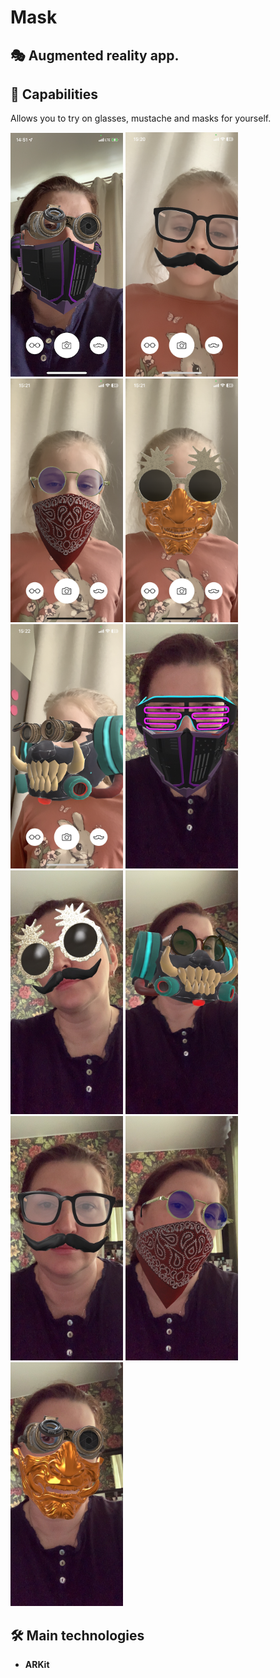 # Mask

## 🎭 Augmented reality app. 

## 🚀 Capabilities
<p> Allows you to try on glasses, mustache and masks for yourself. </p>

<p>
 <img style="width: 180px;" src="https://github.com/NovikovaOlga/Mask/blob/main/screens/screen.PNG">
 <img style="width: 180px;" src="https://github.com/NovikovaOlga/Mask/blob/main/screens/screen1.PNG">
 <img style="width: 180px;" src="https://github.com/NovikovaOlga/Mask/blob/main/screens/screen2.PNG">
 <img style="width: 180px;" src="https://github.com/NovikovaOlga/Mask/blob/main/screens/screen3.PNG">
 <img style="width: 180px;" src="https://github.com/NovikovaOlga/Mask/blob/main/screens/screen4.PNG">
 <img style="width: 180px;" src="https://github.com/NovikovaOlga/Mask/blob/main/screens/screen5.JPG">
 <img style="width: 180px;" src="https://github.com/NovikovaOlga/Mask/blob/main/screens/screen6.JPG">
 <img style="width: 180px;" src="https://github.com/NovikovaOlga/Mask/blob/main/screens/screen7.JPG">
 <img style="width: 180px;" src="https://github.com/NovikovaOlga/Mask/blob/main/screens/screen8.JPG">
 <img style="width: 180px;" src="https://github.com/NovikovaOlga/Mask/blob/main/screens/screen9.JPG">
 <img style="width: 180px;" src="https://github.com/NovikovaOlga/Mask/blob/main/screens/screen10.JPG">
    

 <p>

## 🛠️ Main technologies
 - **ARKit**

